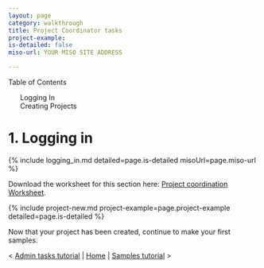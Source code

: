 ```yaml
---
layout: page
category: walkthrough
title: Project Coordinator tasks
project-example: 
is-detailed: false
miso-url: YOUR MISO SITE ADDRESS

---
```


<div id="toc">
Table of Contents
<ol>
    <li><a href="#login">Logging In</a></li>
    <li><a href="#proj">Creating Projects</a></li>
</ol>
</div>

<a name="login"/>

# 1. Logging in

{% include logging_in.md detailed=page.is-detailed misoUrl=page.miso-url %}


<div id="infobox">
Download the worksheet for this section here: <a href="1-0-project-coordination-worksheet">Project coordination Worksheet</a>.
</div>

{% include project-new.md project-example=page.project-example detailed=page.is-detailed %}


Now that your project has been created, continue to make your first samples.


< <a href="plain-0-0-admin-tasks">Admin tasks tutorial</a> | <a href="plain-index">Home</a> | <a href="plain-2-0-samples">Samples tutorial</a> >

